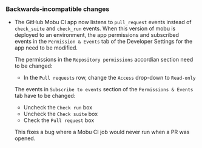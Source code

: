 ### Backwards-incompatible changes

- The GitHub Mobu CI app now listens to `pull_request` events instead of `check_suite` and `check_run` events. When this version of mobu is deployed to an environment, the app permissions and subscribed events  in the `Permission & Events` tab of the Developer Settings for the app need to be modified.

  The permissions in the `Repository permissions` accordian section need to be changed:
  - In the `Pull requests` row, change the `Access` drop-down to `Read-only`

  The events in `Subscribe to events` section of the `Permissions & Events` tab have to be changed:
  - Uncheck the `Check run` box
  - Uncheck the `Check suite` box
  - Check the `Pull request` box

  This fixes a bug where a Mobu CI job would never run when a PR was opened.
